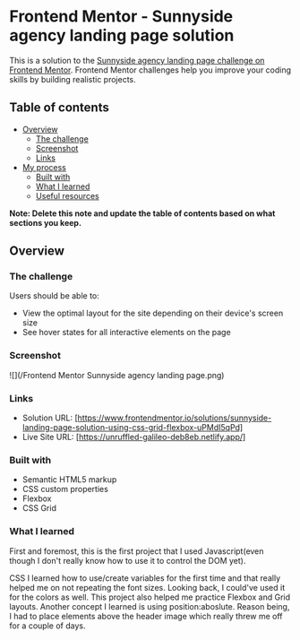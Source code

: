 # Frontend Mentor - Sunnyside agency landing page solution

This is a solution to the [Sunnyside agency landing page challenge on Frontend Mentor](https://www.frontendmentor.io/challenges/sunnyside-agency-landing-page-7yVs3B6ef). Frontend Mentor challenges help you improve your coding skills by building realistic projects.

## Table of contents

- [Overview](#overview)
  - [The challenge](#the-challenge)
  - [Screenshot](#screenshot)
  - [Links](#links)
- [My process](#my-process)
  - [Built with](#built-with)
  - [What I learned](#what-i-learned)
  - [Useful resources](#useful-resources)

**Note: Delete this note and update the table of contents based on what sections you keep.**

## Overview

### The challenge

Users should be able to:

- View the optimal layout for the site depending on their device's screen size
- See hover states for all interactive elements on the page

### Screenshot

![](/Frontend Mentor Sunnyside agency landing page.png)

### Links

- Solution URL: [https://www.frontendmentor.io/solutions/sunnyside-landing-page-solution-using-css-grid-flexbox-uPMdI5qPd]
- Live Site URL: [https://unruffled-galileo-deb8eb.netlify.app/]

### Built with

- Semantic HTML5 markup
- CSS custom properties
- Flexbox
- CSS Grid

### What I learned

First and foremost, this is the first project that I used Javascript(even though I don't really know how to use it to control the DOM yet).

CSS
I learned how to use/create variables for the first time and that really helped me on not repeating the font sizes. Looking back, I could've used it for the colors as well. This project also helped me practice Flexbox and Grid layouts. Another concept I learned is using position:aboslute. Reason being, I had to place elements above the header image which really threw me off for a couple of days.
